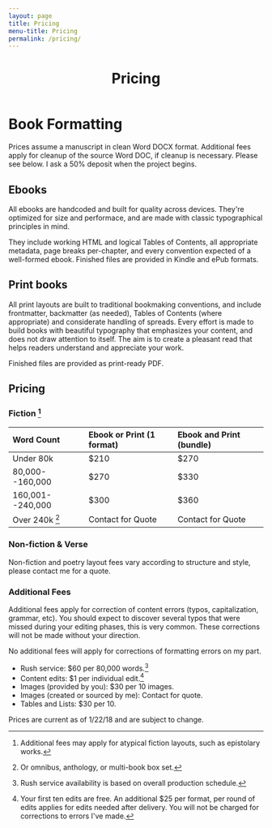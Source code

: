 ```yaml
---
layout: page
title: Pricing
menu-title: Pricing
permalink: /pricing/
---
```


<header class="post-header">
    <h1 class="post-title">Pricing</h1>
  </header>

# Book Formatting

Prices assume a manuscript in clean Word DOCX format. Additional fees apply for cleanup of the source Word DOC, if cleanup is necessary. Please see below. I ask a 50% deposit when the project begins.

## Ebooks

All ebooks are handcoded and built for quality across devices. They're optimized for size and performace, and are made with classic typographical principles in mind.

They include working HTML and logical Tables of Contents, all appropriate metadata, page breaks per-chapter, and every convention expected of a well-formed ebook. Finished files are provided in Kindle and ePub formats.

## Print books

All print layouts are built to traditional bookmaking conventions, and include frontmatter, backmatter (as needed), Tables of Contents (where appropriate) and considerate handling of spreads. Every effort is made to build books with beautiful typography that emphasizes your content, and does not draw attention to itself. The aim is to create a pleasant read that helps readers understand and appreciate your work.

Finished files are provided as print-ready PDF.

## Pricing 

### Fiction [^1]

| Word Count       | Ebook **or** Print (1 format) | Ebook **and** Print (bundle) |
| :-               | :-                            | :-                           |
| Under 80k        | $210                          | $270                         |
| 80,000--160,000  | $270                          | $330                         |
| 160,001--240,000 | $300                          | $360                         |
| Over 240k [^2]   | Contact for Quote             | Contact for Quote            |

### Non-fiction & Verse

Non-fiction and poetry layout fees vary according to structure and style, please contact me for a quote.

### Additional Fees

Additional fees apply for correction of content errors (typos, capitalization, grammar, etc). You should expect to discover several typos that were missed during your editing phases, this is very common. These corrections will not be made without your direction.

No additional fees will apply for corrections of formatting errors on my part.

- Rush service: $60 per 80,000 words.[^3]
- Content edits: $1 per individual edit.[^4] 
- Images (provided by you): $30 per 10 images.
- Images (created or sourced by me): Contact for quote.
- Tables and Lists: $30 per 10.


Prices are current as of 1/22/18 and are subject to change.

[^1]: Additional fees may apply for atypical fiction layouts, such as epistolary works.

[^2]: Or omnibus, anthology, or multi-book box set.

[^3]: Rush service availability is based on overall production schedule.

[^4]: Your first ten edits are free. An additional $25 per format, per round of edits applies for edits needed after delivery. You will not be charged for corrections to errors I've made.